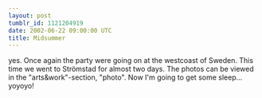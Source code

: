 ```yaml
---
layout: post
tumblr_id: 1121204919  
date: 2002-06-22 09:00:00 UTC
title: Midsummer
---
```


yes. Once again the party were going on at the westcoast of Sweden. This time we went to Strömstad for almost two days. The photos can be viewed in the "arts&work"-section, "photo". Now I'm going to get some sleep... yoyoyo!
